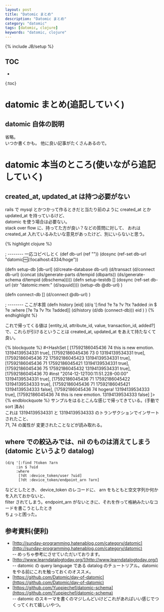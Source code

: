 ```yaml
---
layout: post
title: "Datomic まとめ"
description: "Datomic まとめ"
category: "datomic"
tags: [datomic, clojure]
keywords: "datomic, clojure"
---
```


{% include JB/setup %}

## TOC
* 
{:toc}

# datomic まとめ(追記していく)

## datomic 自体の説明
省略。  
いつか書くかも。
他に良い記事がたくさんあるので。  


# datomic 本当のところ(使いながら追記していく)

## created_at, updated_at は持つ必要がない
rails で mysql とかつかって作るときだと当たり前のように created_at とか updated_at を持っているけど、  
datomic を使う場合は必要ない。  
stack over flow に、持ってた方が良い？などの質問に対して、
おれは created_at 入れているみたいな意見があったけど、別にいらないと思う。  

{% highlight clojure %}

; -------- 一応コピペしとく
(def db-url (ref ""))
(dosync
  (ref-set db-url  "datomic:free://localhost:4334/hoge"))

(defn setup-db [db-url]
  (d/create-database db-url)
  (d/transact
    (d/connect db-url)
    (concat
      (ds/generate-parts d/tempid (dbparts))
      (ds/generate-schema d/tempid (dbschema)))))
(defn setup-testdb []
  (dosync
    (ref-set db-url (str "datomic:mem:" (d/squuid))))
  (setup-db @db-url)
)

(defn connect-db []
  (d/connect @db-url)
)

; -------- ここが本質
(defn history [eid]
  (d/q
    '[:find ?e ?a ?v ?tx ?added
      :in $ ?e
      :where
      [?e ?a ?v ?tx ?added]]
    (d/history (d/db (connect-db)))
    eid
    )
)
{% endhighlight %}

これで帰ってくる値は [entity_id, attribute_id, value, transaction_id, added?]  
で、これらが引けるということは created_at, updated_at をあえて持たなくて良い。  

{% blockquote %}
#<HashSet [
 [17592186045436 74 this is new emotion. 13194139534331 true],
 [17592186045436 73 0 13194139534331 true],
 [17592186045436 72 17592186045423 13194139534331 true],
 [17592186045436 71 17592186045421 13194139534331 true],
 [17592186045436 75 17592186045432 13194139534331 true],
 [17592186045436 70 #inst "2014-12-12T00:11:51.228-00:00" 13194139534331 true],
 [17592186045436 71 17592186045422 13194139534333 true],
 [17592186045436 71 17592186045421 13194139534333 false],
 [17592186045436 74 hogera! 13194139534333 true],
 [17592186045436 74 this is new emotion. 13194139534333 false]
]>
{% endblockquote %}
サンプルをはるとこんな感じで帰ってきている。(手動で sort 済み)  
これは 13194139534331 と 13194139534333 のトランザクションでインサートされたこと、  
71, 74 の属性が 変更されたことなどが読み取れる。  

## where での絞込みでは、nil のものは消えてしまう(datomic というより datalog)

```
(d/q '[:find ?token ?arn
     :in $ ?uid
     :where
      [?dt :device_token/user ?uid]
      [?dt :device_token/endpoint_arn ?arn]
```

などとしたとき、 device_token のレコードに、 arn をもともと空文字列か何かを入れておかないと、  
filter されてしまう。endpoint_arn がないときに、それを作って格納みたいなコードを書こうとしたとき  
ちょっと困った。  

## 参考資料(便利)
- [http://sunday-programming.hatenablog.com/category/datomic](http://sunday-programming.hatenablog.com/category/datomic)  
-- めっちゃ参考にさせていただいております。  
- [http://www.learndatalogtoday.org/](http://www.learndatalogtoday.org/)  
-- datomic の query language である datalog のチュートリアル。datomic をやる前にこれを触っておくのオススメ。  
- [https://github.com/Datomic/day-of-datomic](https://github.com/Datomic/day-of-datomic)  
- [https://github.com/Yuppiechef/datomic-schema](https://github.com/Yuppiechef/datomic-schema)  
-- datomic のスキーマを書くのマジしんどいけどこれがあればいい感じでつくってくれて嬉しいやつ。  

